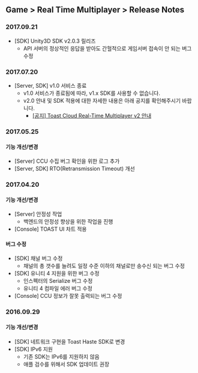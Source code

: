 ## Game > Real Time Multiplayer > Release Notes

### 2017.09.21
* [SDK] Unity3D SDK v2.0.3 릴리즈
    * API 서버의 정상적인 응답을 받아도 간헐적으로 게임서버 접속이 안 되는 버그 수정

### 2017.07.20
* [Server, SDK] v1.0 서비스 종료
    * v1.0 서비스가 종료됨에 따라, v1.x SDK를 사용할 수 없습니다.
    * v2.0 안내 및 SDK 적용에 대한 자세한 내용은 아래 공지를 확인해주시기 바랍니다.
        * [[공지] Toast Cloud Real-Time Multiplayer v2 안내](https://cloud.toast.com/support/notice/detail/1453435858K00360)

### 2017.05.25
#### 기능 개선/변경
* [Server] CCU 수집 버그 확인을 위한 로그 추가
* [Server, SDK] RTO(Retransmission Timeout) 개선

### 2017.04.20
#### 기능 개선/변경
* [Server] 안정성 작업
    * 백엔드의 안정성 향상을 위한 작업을 진행
* [Console] TOAST UI 차트 적용

#### 버그 수정
* [SDK] 채널 버그 수정
    * 채널의 총 갯수를 늘려도 일정 수준 이하의 채널로만 송수신 되는 버그 수정
* [SDK] 유니티 4 지원을 위한 버그 수정
    * 인스펙터의 Serialize 버그 수정
    * 유니티 4 컴파일 에러 버그 수정
* [Console] CCU 정보가 잘못 출력되는 버그 수정

### 2016.09.29
#### 기능 개선/변경
* [SDK] 네트워크 구현을 Toast Haste SDK로 변경
* [SDK] IPv6 지원
    * 기존 SDK는 IPv6를 지원하지 않음
    * 애플 검수를 위해서 SDK 업데이트 권장
